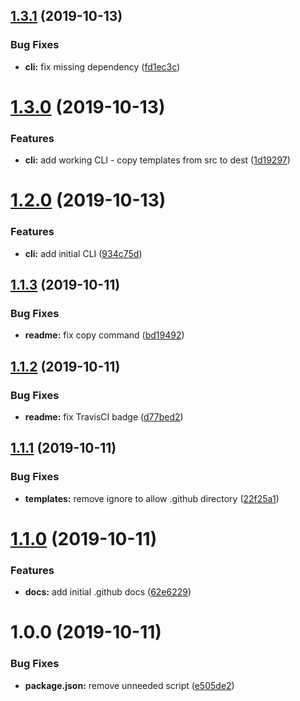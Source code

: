 ## [1.3.1](https://github.com/richrdkng/github-template/compare/v1.3.0...v1.3.1) (2019-10-13)


### Bug Fixes

* **cli:** fix missing dependency ([fd1ec3c](https://github.com/richrdkng/github-template/commit/fd1ec3c6c1ef74b82417fb09f87aff8d287f5807))

# [1.3.0](https://github.com/richrdkng/github-template/compare/v1.2.0...v1.3.0) (2019-10-13)


### Features

* **cli:** add working CLI - copy templates from src to dest ([1d19297](https://github.com/richrdkng/github-template/commit/1d19297b7ab35104a121684394e0215874a66747))

# [1.2.0](https://github.com/richrdkng/github-template/compare/v1.1.3...v1.2.0) (2019-10-13)


### Features

* **cli:** add initial CLI ([934c75d](https://github.com/richrdkng/github-template/commit/934c75ddfd903238f28e4f9c2ff7deb9322c8b8b))

## [1.1.3](https://github.com/richrdkng/github-template/compare/v1.1.2...v1.1.3) (2019-10-11)


### Bug Fixes

* **readme:** fix copy command ([bd19492](https://github.com/richrdkng/github-template/commit/bd19492f85bed1cb24da3f23a6846d85abe4aeae))

## [1.1.2](https://github.com/richrdkng/github-template/compare/v1.1.1...v1.1.2) (2019-10-11)


### Bug Fixes

* **readme:** fix TravisCI badge ([d77bed2](https://github.com/richrdkng/github-template/commit/d77bed249595e2cf56f4564084ac8c9d939aa6e8))

## [1.1.1](https://github.com/richrdkng/github-template/compare/v1.1.0...v1.1.1) (2019-10-11)


### Bug Fixes

* **templates:** remove ignore to allow .github directory ([22f25a1](https://github.com/richrdkng/github-template/commit/22f25a12f1ba9eb73bcc0f1a7206204c3f9a68bb))

# [1.1.0](https://github.com/richrdkng/github-template/compare/v1.0.0...v1.1.0) (2019-10-11)


### Features

* **docs:** add initial .github docs ([62e6229](https://github.com/richrdkng/github-template/commit/62e622929ccc05cb15304e01fe3457b6002c874c))

# 1.0.0 (2019-10-11)


### Bug Fixes

* **package.json:** remove unneeded script ([e505de2](https://github.com/richrdkng/github-template/commit/e505de22671409bece4e2bb20d7c031bf3beda70))
